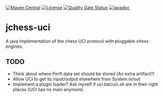 [![Maven Central](https://img.shields.io/maven-central/v/com.fathzer/jchess-uci)](https://central.sonatype.com/artifact/com.fathzer/jchess-uci)
[![License](https://img.shields.io/badge/license-Apache%202.0-brightgreen.svg)](https://github.com/fathzer-games/jchess-uci/blob/master/LICENSE)
[![Quality Gate Status](https://sonarcloud.io/api/project_badges/measure?project=fathzer-games_jchess-uci&metric=alert_status)](https://sonarcloud.io/summary/new_code?id=fathzer-games_jchess-uci)
[![javadoc](https://javadoc.io/badge2/com.fathzer/jchess-uci/javadoc.svg)](https://javadoc.io/doc/com.fathzer/jchess-uci)

# jchess-uci
A java implementation of the chess UCI protocol with pluggable chess engines.

## TODO
* Think about where Perft data set should be stored (An extra artifact?)
* Allow UCI to get its input/output elsewhere from System.in/out
* Implement a plugin loader? Ask myself if uci.bat/uci.sh are in their right places (UCI has no main anymore).
